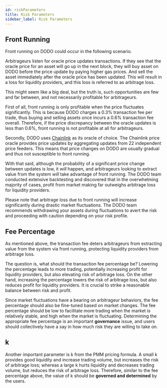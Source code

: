 ```yaml
---
id: riskParameters
title: Risk Parameters
sidebar_label: Risk Parameters
---
```


## Front Running

Front running on DODO could occur in the following scenario.

Arbitrageurs listen for oracle price updates transactions. If they see that the oracle price for an asset will go up in the next block, they will buy asset on DODO before the price update by paying higher gas prices. And sell the asset immediately after the oracle price has been updated. This will result in a loss for liquidity providers, and this loss is referred to as arbitrage loss.

This might seem like a big deal, but the truth is, such opportunities are few and far between, and not necessarily profitable for arbitrageurs.

First of all, front running is only profitable when the price fluctuates significantly. This is because DODO charges a 0.3% transaction fee per trade, thus buying and selling assets once incurs a 0.6% transaction fee overall. Therefore, if the price discrepancy between the oracle updates is less than 0.6%, front running is not profitable at all for arbitrageurs.

Secondly, DODO uses [Chainlink](https://feeds.chain.link/) as its oracle of choice. The Chainlink price oracle provides price updates by aggregating updates from 22 independent price feeders. This means that price changes on DODO are usually gradual and thus not susceptible to front running.

With that said, although the probability of a significant price change between updates is low, it _will_ happen, and arbitrageurs looking to extract value from the system _will_ take advantage of front running. The DODO team conducted extensive backtesting and discovered that in the overwhelming majority of cases, profit from market making far outweighs arbitrage loss for liquidity providers.

Please note that arbitrage loss due to front running will increase significantly during drastic market fluctuations. The DODO team recommends withdrawing your assets during fluctuations to avert the risk and proceeding with caution depending on your risk profile.

## Fee Percentage

As mentioned above, the transaction fee deters arbitrageurs from extracting value from the system via front running, protecting liquidity providers from arbitrage loss.

The question is, what should the transaction fee percentage be? Lowering the percentage leads to more trading, potentially increasing profit for liquidity providers, but also elevating risk of arbitrage loss. On the other hand, increasing the percentage lowers the risk of arbitrage loss, but also reduces profit for liquidity providers. It is crucial to strike a reasonable balance between risk and profit.

Since market fluctuations have a bearing on arbitrageur behaviors, the fee percentage should also be fine-tuned based on market changes. The fee percentage should be low to facilitate more trading when the market is relatively stable, and high when the market is fluctuating. Determining the appropriate fee percentage is an important **governance** issue, and users should collectively have a say in how much risk they are willing to take on.

## k

Another important parameter is k from the PMM pricing formula. A small k provides good liquidity and increase trading volume, but increases the risk of arbitrage loss; whereas a large k hurts liquidity and decreases trading volume, but reduces the risk of arbitrage loss. Therefore, similar to the fee percentage above, the value of k should be **governed and determined** by the users.
